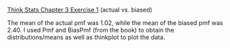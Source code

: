 [Think Stats Chapter 3 Exercise 1](http://greenteapress.com/thinkstats2/html/thinkstats2004.html#toc31) (actual vs. biased)

The mean of the actual pmf was 1.02, while the mean of the biased pmf was 2.40.  I used Pmf and BiasPmf (from the book) to obtain the distributions/means as well as thinkplot to plot the data.
